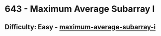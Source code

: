 <h1>643 - Maximum Average Subarray I</h1><h2>Difficulty: Easy - <a href="https://leetcode.com/problems/maximum-average-subarray-i/">maximum-average-subarray-i</a></h2>
